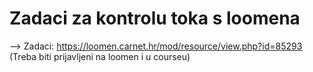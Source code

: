 # Zadaci za kontrolu toka s loomena

--> Zadaci: https://loomen.carnet.hr/mod/resource/view.php?id=85293 (Treba biti prijavljeni na loomen i u courseu)
